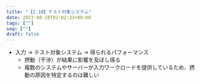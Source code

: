 ```yaml
---
title: "【2.10】テスト対象システム"
date: 2023-08-18T02:02:33+09:00
tags: [""]
seq: [""]
draft: false
---
```


- 入力 → テスト対象システム → 得られるパフォーマンス
  - 摂動（干渉）が結果に影響を及ぼし得る
  - 複数のシステムやサーバーが入力ワークロードを提供しているため、摂動の原因を特定するのは難しい
